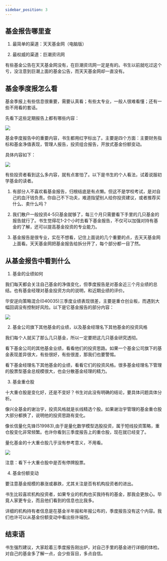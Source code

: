 ```yaml
---
sidebar_position: 3
---
```


## 基金报告哪里查

1. 最简单的渠道：天天基金网（电脑版）

2. 最权威的渠道：巨潮资讯网

有些基金公告在天天基金网没有，在巨潮资讯网一定是有的。书生以前就吃过这个亏，没注意到巨潮上面的基金公告，而天天基金网却一直没有。

## 基金季度报怎么看

基金季报上有些信息很重要，需要认真看；有些太专业，一般人很难看懂；还有一些不用看的套话。

先看下这些定期报告上都有哪些内容：

![](https://img.arctee.cn/picgo/202203140337380.png)

基金李度报告中的重要内容，书生都用红字标出了。主要是四个方面：主要财务指标和基金净值表现，管理人报告，投资组合报告，开放式基金份额变动。

具体内容如下：

![](https://img.arctee.cn/picgo/202203140337310.png)

有些投资者看到这么多内容，就有点害怕了。以下是书生的个人看法，试着说服初学基金的读者。

1. 有部分人不喜欢看基金报告，归根结底是有点懒。但这不是学校考试，是对自己的血汗钱负责。你自己不下功夫，难道指望别人给你投资建议，或者推荐买什么、卖什么吗？

2. 我们散户一般投资4-5只基金就够了，每三个月只需要看下手里的几只基金的报告就行了。书生觉得花1-2个小时去看下基金报告，不仅可以加强对持有基金的了解，还可以提高基金投资的专业能力。

3. 基金报告是很专业，实在不想看，记住上面说的几个重要的点，去天天基金网上面看。天天基金网把基金报告给拆分开了，每个部分都一目了然。

## 从基金报告中看到什么

1. 基金的业绩如何

我们每天都会关注自己基金的净值变化，但季度报告是对基金近三个月业绩的总结。也有基金经理对基金投资方向的说明，和近期业绩的评价。

华安逆向策略混合(040035)三季度业绩表现很差，主要是重仓创业板，而遇到大幅回调没有控制好风险。以下是它基金报告的部分内容：

![](https://img.arctee.cn/picgo/202203140338183.png)

2. 基金公司旗下其他基金的业绩，以及基金经理名下其他基金的投资风格

我们每个人就买了那么几只基金，所以一定要把这几只基金研究透彻。

看下基金公司的其他基金业绩，看看他们的投资思路。如果一个基金公司旗下的基金表现差异很大，有些很好，有些很差，那我们也要警惕。

看下基金经理名下其他基金的业绩，看看它们的投资风格。很多基金经理名下管理的股票型基金总规模很大，也会分散基金经理的精力。

3. 基金重仓股

十大重仓股是变化好，还是不变好？书生对此没有明确的结论，要具体问题具体分析。

像兴全基金的谢治宇，投资风格就是长线精选个股。如果谢治宇管理的基金重仓股大部分都换了，说明他的投资思路有变化。

像长信量化先锋(519983),由于是量化数学模型选股投资，属于短线投资策略，重仓股变化非常频繁。也许你看到三季度报告上的重仓股，现在就已经变了。

量化基金的十大重仓股几乎没有参考意义，不用看。

![](https://img.arctee.cn/picgo/202203140339732.png)

注意：看下十大重仓股中是否有停牌股票。

4. 基金份额变动

要注意基金规模的暴涨或暴跌，尤其关注是否有机构投资者的进出。

书生比较喜欢机构投资者，如果专业的机构也买我持有的基金，那我会更放心。毕竟人家更专业，而且他们看到的信息也比我多。

详细的机构持有者信息是在基金半年报和年报公布的，季度报告没有这个内容。我们也许可以从基金份额变动中看出些许端倪。

## 结束语

书生强烈建议，大家趁着三季度报告刚出炉，对自己手里的基金进行详细的体检。对自己的基金多了解一点，会少些盲目，多点自信。